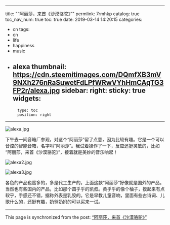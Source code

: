 
---
title: "“阿丽莎，来首《沙漠骆驼》”"
permlink: 7rmhkp
catalog: true
toc_nav_num: true
toc: true
date: 2019-03-14 14:20:15
categories:
- cn
tags:
- cn
- life
- happiness
- music
- alexa
thumbnail: https://cdn.steemitimages.com/DQmfXB3mV9NXh276nRaSuwetFdLPfWRwVYhHmCAqTG3FP2r/alexa.jpg
sidebar:
    right:
        sticky: true
widgets:
    -
        type: toc
        position: right
---


![alexa.jpg](https://cdn.steemitimages.com/DQmfXB3mV9NXh276nRaSuwetFdLPfWRwVYhHmCAqTG3FP2r/alexa.jpg)

下午去一间音箱厂参观，对这个“阿丽莎”留了点意，因为比较有趣。它是一个可以音控的智能音箱，名字叫“阿丽莎”。我试着操作了一下，反应还挺灵敏的，比如 “阿丽莎，来首《沙漠骆驼》”，接着就是美妙的音乐响起！

![alexa2.jpg](https://cdn.steemitimages.com/DQmbEQhVaZi4q3oR56CHXHEG1MGWDHV7MqW1pm86EmJBhiU/alexa2.jpg)

![alexa3.jpg](https://cdn.steemitimages.com/DQmZzFgHXudn3FwgudC3j2TtziKQRRfd1RLrkoJLsk1jSf8/alexa3.jpg)

各色的产品也蛮多的，多是代工生产的，上面这款“阿丽莎”好像就是国外的产品。当然也有些国内的产品，比如那个圆乎乎的凯叔。黄乎乎的像个柚子，摸起来有点软乎，手感还不错，据称外表是乳胶的。它是早教儿童音响，里面有些古诗词、儿歌什么的，还挺有趣，奶爸奶妈的可以买来一试。

- - -

This page is synchronized from the post: [“阿丽莎，来首《沙漠骆驼》”](https://steemit.com/@lemooljiang/7rmhkp)
